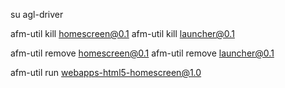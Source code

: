 su agl-driver

afm-util kill homescreen@0.1
afm-util kill launcher@0.1

afm-util remove homescreen@0.1
afm-util remove launcher@0.1

afm-util run webapps-html5-homescreen@1.0

